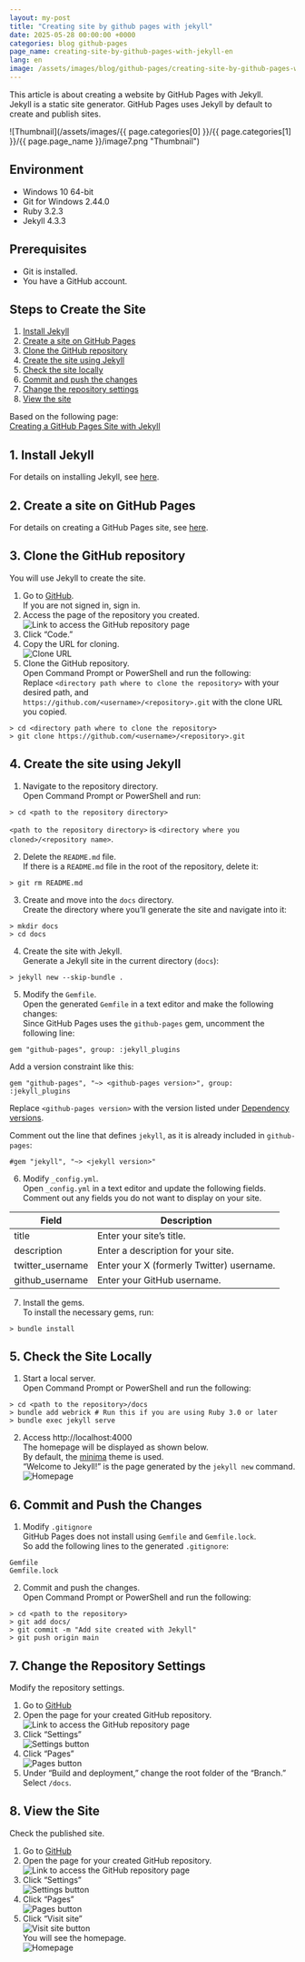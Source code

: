 ```yaml
---
layout: my-post
title: "Creating site by github pages with jekyll"
date: 2025-05-28 00:00:00 +0000
categories: blog github-pages
page_name: creating-site-by-github-pages-with-jekyll-en
lang: en
image: /assets/images/blog/github-pages/creating-site-by-github-pages-with-jekyll-en/image7.png
---
```


This article is about creating a website by GitHub Pages with Jekyll.  
Jekyll is a static site generator. GitHub Pages uses Jekyll by default to create and publish sites.

![Thumbnail](/assets/images/{{ page.categories[0] }}/{{ page.categories[1] }}/{{ page.page_name }}/image7.png "Thumbnail")

## Environment  
- Windows 10 64-bit  
- Git for Windows 2.44.0  
- Ruby 3.2.3  
- Jekyll 4.3.3  

## Prerequisites  
- Git is installed.  
- You have a GitHub account.  

## Steps to Create the Site  
1. [Install Jekyll](#1-install-jekyll)  
2. [Create a site on GitHub Pages](#2-create-a-site-on-github-pages)  
3. [Clone the GitHub repository](#3-clone-the-github-repository)  
4. [Create the site using Jekyll](#4-create-the-site-using-jekyll)  
5. [Check the site locally](#5-check-the-site-locally)  
6. [Commit and push the changes](#6-commit-and-push-the-changes)  
7. [Change the repository settings](#7-change-the-repository-settings)  
8. [View the site](#8-view-the-site)  

Based on the following page:  
[Creating a GitHub Pages Site with Jekyll](https://docs.github.com/en/pages/setting-up-a-github-pages-site-with-jekyll/creating-a-github-pages-site-with-jekyll)

## 1. Install Jekyll  
For details on installing Jekyll, see [here](/programming/ruby/installing-jekyll-on-windows-en).

## 2. Create a site on GitHub Pages  
For details on creating a GitHub Pages site, see [here](/blog/github-pages/creating-site-by-github-pages-en).

## 3. Clone the GitHub repository  
You will use Jekyll to create the site.  
1. Go to [GitHub](https://github.com/).  
If you are not signed in, sign in.  
2. Access the page of the repository you created.  
![Link to access the GitHub repository page](/assets/images/blog/github-pages/creating-site-by-github-pages-with-jekyll/image1.png "Link to access the GitHub repository page")  
3. Click “Code.”  
4. Copy the URL for cloning.  
![Clone URL](/assets/images/blog/github-pages/creating-site-by-github-pages-with-jekyll/image2.png "Clone URL")  
5. Clone the GitHub repository.  
Open Command Prompt or PowerShell and run the following:  
Replace `<directory path where to clone the repository>` with your desired path, and  
`https://github.com/<username>/<repository>.git` with the clone URL you copied.
```
> cd <directory path where to clone the repository>
> git clone https://github.com/<username>/<repository>.git
```

## 4. Create the site using Jekyll  
1. Navigate to the repository directory.  
Open Command Prompt or PowerShell and run:
```
> cd <path to the repository directory>
```
`<path to the repository directory>` is `<directory where you cloned>/<repository name>`.

2. Delete the `README.md` file.  
If there is a `README.md` file in the root of the repository, delete it:
```
> git rm README.md
```

3. Create and move into the `docs` directory.  
Create the directory where you’ll generate the site and navigate into it:
```
> mkdir docs
> cd docs
```

4. Create the site with Jekyll.  
Generate a Jekyll site in the current directory (`docs`):
```
> jekyll new --skip-bundle .
```

5. Modify the `Gemfile`.  
Open the generated `Gemfile` in a text editor and make the following changes:  
Since GitHub Pages uses the `github-pages` gem, uncomment the following line:
```
gem "github-pages", group: :jekyll_plugins
```
Add a version constraint like this:
```
gem "github-pages", "~> <github-pages version>", group: :jekyll_plugins
```
Replace `<github-pages version>` with the version listed under [Dependency versions](https://pages.github.com/versions.json).  

Comment out the line that defines `jekyll`, as it is already included in `github-pages`:
```
#gem "jekyll", "~> <jekyll version>"
```

6. Modify `_config.yml`.  
Open `_config.yml` in a text editor and update the following fields.  
Comment out any fields you do not want to display on your site.

| Field | Description |
|-------|-------------|
| title | Enter your site’s title. |
| description | Enter a description for your site. |
| twitter_username | Enter your X (formerly Twitter) username. |
| github_username | Enter your GitHub username. |

7. Install the gems.  
To install the necessary gems, run:
```
> bundle install
```

## 5. Check the Site Locally  
1. Start a local server.  
Open Command Prompt or PowerShell and run the following:
```
> cd <path to the repository>/docs
> bundle add webrick # Run this if you are using Ruby 3.0 or later
> bundle exec jekyll serve
```

2. Access http://localhost:4000  
The homepage will be displayed as shown below.  
By default, the [minima](https://github.com/jekyll/minima) theme is used.  
“Welcome to Jekyll!” is the page generated by the `jekyll new` command.  
![Homepage](/assets/images/blog/github-pages/creating-site-by-github-pages-with-jekyll/image3.png "Homepage")

## 6. Commit and Push the Changes  
1. Modify `.gitignore`  
GitHub Pages does not install using `Gemfile` and `Gemfile.lock`.  
So add the following lines to the generated `.gitignore`:
```
Gemfile
Gemfile.lock
```

2. Commit and push the changes.  
Open Command Prompt or PowerShell and run the following:
```
> cd <path to the repository>
> git add docs/
> git commit -m "Add site created with Jekyll"
> git push origin main
```

## 7. Change the Repository Settings  
Modify the repository settings.  
1. Go to [GitHub](https://github.com/)  
2. Open the page for your created GitHub repository.  
![Link to access the GitHub repository page](/assets/images/blog/github-pages/creating-site-by-github-pages-with-jekyll/image1.png "Link to access the GitHub repository page")  
3. Click “Settings”  
![Settings button](/assets/images/blog/github-pages/creating-site-by-github-pages-with-jekyll/image4.png "Settings button")  
4. Click “Pages”  
![Pages button](/assets/images/blog/github-pages/creating-site-by-github-pages-with-jekyll/image5.png "Pages button")  
5. Under “Build and deployment,” change the root folder of the “Branch.”  
Select `/docs`.

## 8. View the Site  
Check the published site.  
1. Go to [GitHub](https://github.com/)  
2. Open the page for your created GitHub repository.  
![Link to access the GitHub repository page](/assets/images/blog/github-pages/creating-site-by-github-pages-with-jekyll/image1.png "Link to access the GitHub repository page")  
3. Click “Settings”  
![Settings button](/assets/images/blog/github-pages/creating-site-by-github-pages-with-jekyll/image4.png "Settings button")  
4. Click “Pages”  
![Pages button](/assets/images/blog/github-pages/creating-site-by-github-pages-with-jekyll/image5.png "Pages button")  
5. Click “Visit site”  
![Visit site button](/assets/images/blog/github-pages/creating-site-by-github-pages-with-jekyll/image6.png "Visit site button")  
You will see the homepage.  
![Homepage](/assets/images/blog/github-pages/creating-site-by-github-pages-with-jekyll/image3.png "Homepage")